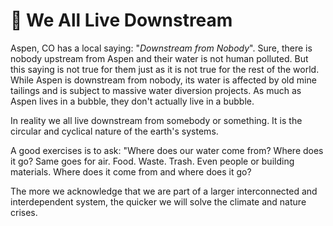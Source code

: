 # 🌊 We All Live Downstream

Aspen, CO has a local saying:  "_Downstream from Nobody_".  Sure, there is nobody upstream from Aspen and their water is not human polluted.  But this saying is not true for them just as it is not true for the rest of the world.  While Aspen is downstream from nobody, its water is affected by old mine tailings and is subject to massive water diversion projects.  As much as Aspen lives in a bubble, they don't actually live in a bubble.

In reality we all live downstream from somebody or something.  It is the circular and cyclical nature of the earth's systems.

A good exercises is to ask:  "Where does our water come from?  Where does it go?  Same goes for air.  Food.  Waste. Trash.  Even people or building materials.  Where does it come from and where does it go?

The more we acknowledge that we are part of a larger interconnected and interdependent system, the quicker we will solve the climate and nature crises.
